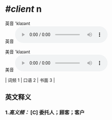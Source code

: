 # ***\#client*** n
英音 'klaɪənt  
英音
<audio src="./media/client-B.aac" controls="controls"></audio>

美音 'klaɪənt  
美音
<audio src="./media/client.aac" controls="controls"></audio>



| 词频 1 | 口语 2 | 书面 3 |  

英文释义
---
### 1.*高义频：* **[C] 委托人；顾客；客户**  


